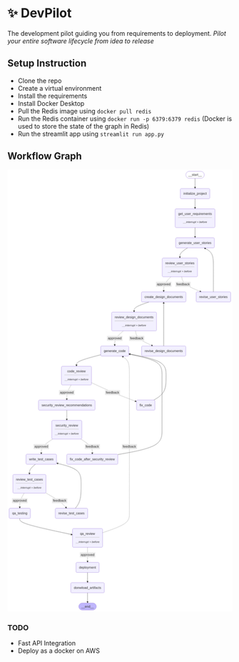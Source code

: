 # ✨ DevPilot
The development pilot guiding you from requirements to deployment.
_Pilot your entire software lifecycle from idea to release_

## Setup Instruction
- Clone the repo
- Create a virtual environment
- Install the requirements
- Install Docker Desktop
- Pull the Redis image using `docker pull redis`
- Run the Redis container using `docker run -p 6379:6379 redis` (Docker is used to store the state of the graph in Redis)
- Run the streamlit app using `streamlit run app.py`

## Workflow Graph
![](workflow_graph.png)

### TODO
- Fast API Integration
- Deploy as a docker on AWS
